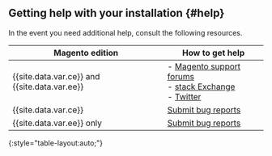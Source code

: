 ## Getting help with your installation   {#help}

In the event you need additional help, consult the following resources.

|Magento edition|How to get help|
|--- |--- |
|{{site.data.var.ce}} and {{site.data.var.ee}}|- [Magento support forums](http://community.magento.com/)<br>- [stack Exchange](http://magento.stackexchange.com)<br>- [Twitter](https://twitter.com/ask_magento)|
|{{site.data.var.ce}}|[Submit bug reports](http://www.magentocommerce.com/bug-tracking)|
|{{site.data.var.ee}} only|[Submit bug reports](http://support.magentocommerce.com)|
{:style="table-layout:auto;"}
